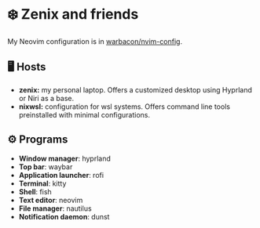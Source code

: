# ❄️ Zenix and friends

My Neovim configuration is in
[warbacon/nvim-config](https://github.com/warbacon/nvim-config).

## 🖥️ Hosts

- **zenix:** my personal laptop. Offers a customized desktop using Hyprland or
  Niri as a base.
- **nixwsl:** configuration for wsl systems. Offers command line tools
  preinstalled with minimal configurations.

## ⚙️ Programs

- **Window manager**: hyprland
- **Top bar**: waybar
- **Application launcher**: rofi
- **Terminal**: kitty
- **Shell**: fish
- **Text editor**: neovim
- **File manager**: nautilus
- **Notification daemon**: dunst
